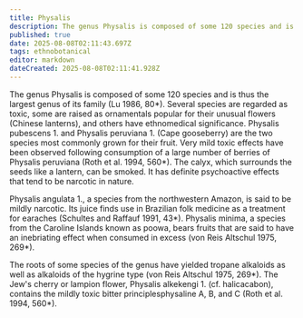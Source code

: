 ```yaml
---
title: Physalis
description: The genus Physalis is composed of some 120 species and is thus the largest genus of its family (Lu 1986, 80). Several species are regarded as toxic, some are...
published: true
date: 2025-08-08T02:11:43.697Z
tags: ethnobotanical
editor: markdown
dateCreated: 2025-08-08T02:11:41.928Z
---
```


The genus Physalis is composed of some 120 species and is thus the largest genus of its family (Lu 1986, 80*). Several species are regarded as toxic, some are raised as ornamentals popular for their unusual flowers (Chinese lanterns), and others have ethnomedical significance. Physalis pubescens 1. and Physalis peruviana 1. (Cape gooseberry) are the two species most commonly grown for their fruit. Very mild toxic effects have been observed following consumption of a large number of berries of Physalis peruviana (Roth et al. 1994, 560*). The calyx, which surrounds the seeds like a lantern, can be smoked. It has definite psychoactive effects that tend to be narcotic in nature.

Physalis angulata 1., a species from the northwestern Amazon, is said to be mildly narcotic. Its juice finds use in Brazilian folk medicine as a treatment for earaches (Schultes and Raffauf 1991, 43*). Physalis minima, a species from the Caroline Islands known as poowa, bears fruits that are said to have an inebriating effect when consumed in excess (von Reis Altschul 1975, 269*).

The roots of some species of the genus have yielded tropane alkaloids as well as alkaloids of the hygrine type (von Reis Altschul 1975, 269*). The Jew's cherry or lampion flower, Physalis alkekengi 1. (cf. halicacabon), contains the mildly toxic bitter principlesphysaline A, B, and C (Roth et al. 1994, 560*).